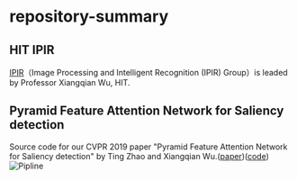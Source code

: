 # repository-summary
## HIT IPIR
[IPIR](http://homepage.hit.edu.cn/wuxiangqian)（Image Processing and Intelligent Recognition (IPIR) Group）is leaded by Professor Xiangqian Wu, HIT.

## Pyramid Feature Attention Network for Saliency detection
Source code for our CVPR 2019 paper "Pyramid Feature Attention Network for Saliency detection" by Ting Zhao and Xiangqian Wu.([paper](https://arxiv.org/abs/1903.00179))([code](https://github.com/CaitinZhao/cvpr2019_Pyramid-Feature-Attention-Network-for-Saliency-detection))
![Pipline](https://github.com/CaitinZhao/cvpr2019_Pyramid-Feature-Attention-Network-for-Saliency-detection/blob/master/image/pipline.png)
